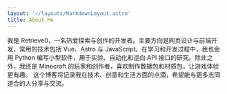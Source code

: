 ```yaml
---
layout: '~/layouts/MarkdownLayout.astro'
title: About Me
---
```


我是 Retrieve0，一名热爱探索与创作的开发者。主要方向是网页设计与前端开发，常用的技术包括 Vue、Astro 与 JavaScript。在学习和开发过程中，我也会用 Python 编写小型软件，用于实验、自动化和逆向 API 接口的研究。除此之外，我还是 Minecraft 的玩家和创作者，喜欢制作数据包和材质包，让游戏体验更有趣。
这个博客将记录我在技术、创意和生活方面的点滴，希望能与更多志同道合的人分享与交流。